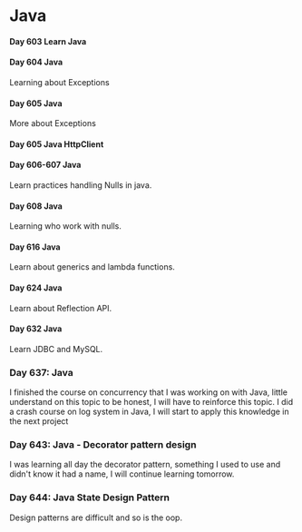 # Java

#### Day 603 Learn Java

#### Day 604 Java

Learning about Exceptions

#### Day 605 Java

More about Exceptions

#### Day 605 Java HttpClient

#### Day 606-607 Java

Learn practices handling Nulls in java.

#### Day 608 Java

Learning who work with nulls.

#### Day 616 Java

Learn about generics and lambda functions.

#### Day 624 Java

Learn about Reflection API.

#### Day 632 Java

Learn JDBC and MySQL.

### Day 637: Java

I finished the course on concurrency that I was working on with Java, little understand on
this topic to be honest, I will have to reinforce this topic. I did a crash course on log
system in Java, I will start to apply this knowledge in the next project

### Day 643: Java - Decorator pattern design

I was learning all day the decorator pattern, something I used to use and didn't know it
had a name, I will continue learning tomorrow.

### Day 644: Java State Design Pattern

Design patterns are difficult and so is the oop.
